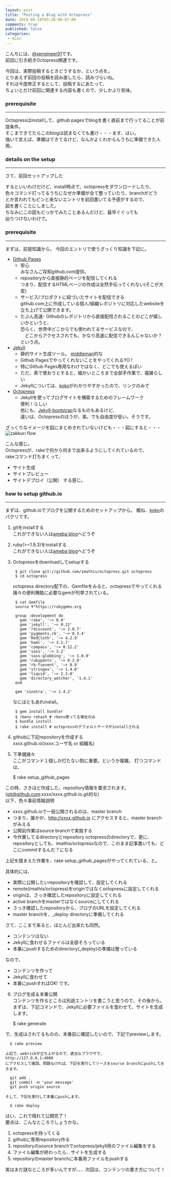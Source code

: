 ```yaml
---
layout: post
title: "Posting a Blog with Octopress"
date: 2014-06-18T03:20:00-07:00
comments: true
published: false
categories:
 - misc
---
```



こんちには、[@xengineer01](https://twitter.com/xengineer01)です。  
前回に引き続きOctopress関連です。

今回は、実際投稿するときどうするか、という点を。  
とりあえず前回の投稿を読み直したら、読みづらいね。  
それは今度修正するとして、投稿するにあたって、  
ちょいとだけ前回に関連する内容も書くので、少しかぶり気味。  

### prerequisite
----------
Octopressはinstallして、github pagesでblogを書く直前まで行ってることが前提条件。  
そこまできてたらこのblogは読まなくても書け・・・ます、はい。  
強いて言えば、準備はできてるけど、なんかよくわからんうちに準備できた人用。  

### details on the setup
----------
さて、前回セットアップした

するといいわけだけど、install時点で、octopressをダウンロードしたり、  
色々コマンド打ってるうちになぜか準備が全て整っていたり、branchがどう  
とか言われてもピンと来ないエントリを前回書いてる予感がするので、  
図を書くことにしました。  
ちなみにこの図もどっかでみたことあるんだけど、最早ぐぐっても  
辿りつけないわけで。  

<!-- more -->

### prerequisite
----------

まずは、前提知識から。
今回のエントリで使うざっくり知識を下記に。

- [Github Pages](https://pages.github.com/)  
  - 安心  
    みなさんご存知github.com提供。  
  - repositoryから直接静的ページを配信してくれる  
    つまり、配信するHTMLページの作成は全然手伝ってくれない(そこが大変)  
  - サービス/プロダクトに紐づいたサイトを配信できる  
    github.com上に作成している個人/組織レポジトリに対応したwebsiteを立ち上げて公開できます。  
  - たぶん高速-
    Githubのレポジトリから直接配信されることのどこが嬉しいかというと、  
    恐らく、世界中どこからでも使われてるサービスなので、  
  　どこからアクセスされても、かなり高速に配信できるんじゃないか？という点。  
- [Jekyll](http://jekyllrb.com/)  
  - 静的サイト生成ツール。 [middleman](http://middlemanapp.com/)的な  
  - Github PagesでやってくれないことをやってくれるYO !  
  - 特にGithub Pages専用なわけではなく、どこでも使えるぽい  
  - ただ、素で使おうとすると、細かいところまで全部手作業で、複雑らしい  
  - Jekyllについては、[koko](http://melborne.github.io/2012/05/13/first-step-of-jekyll/)がわかりやすかったので、リンクのみで
- [Octopress](http://octopress.org/)  
  - Jekyllを使ってブログサイトを構築するためのフレームワーク  
    便利！らしい  
    他にも、[Jekyll-bootstrap](http://jekyllbootstrap.com/)なるものもあるけど、  
    違いは、Octopressのほうが、楽。でも自由度が低い。そうです。  

ざっくりなイメージを図にまとめきれていないけども・・・図にすると・・・  
![zakkuri flow](http://blog.branch4.pw/images/2014/06/jekyll_octopress_flow.png)  

こんな感じ。  
Octopressが、rakeで何から何まで出来るようにしてくれているので、  
rakeコマンド打ちまくって、
- サイト生成
- サイトプレビュー
- サイトデプロイ（公開）
する感じ。

### how to setup github.io
----------
まずは、github.ioでブログを公開するためのセットアップから。
概ね、[koko](http://octopress.org/docs/setup/)のパクリです。

1. gitをinstallする  
  これができない人は[ameba blog](http://ameba.jp)へどうぞ
2. ruby(>=1.9.3)をinstallする  
  これができない人は[ameba blog](http://ameba.jp)へどうぞ
3. Octopressをdownloadしてsetupする

        $ git clone git://github.com/imathis/octopress.git octopress  
        $ cd octopress

    octopress directory配下の、Gemfileをみると、octopressでやってくれる  
    諸々の便利機能に必要なgemが列挙されている。

        $ cat Gemfile
        source ¥"https://rubygems.org  

        group :development do  
          gem 'rake', '~> 0.9'  
          gem 'jekyll', '~> 0.12'  
          gem 'rdiscount', '~> 2.0.7'  
          gem 'pygments.rb', '~> 0.3.4'  
          gem 'RedCloth', '~> 4.2.9'  
          gem 'haml', '~> 3.1.7'  
          gem 'compass', '~> 0.12.2'  
          gem 'sass', '~> 3.2'  
          gem 'sass-globbing', '~> 1.0.0'  
          gem 'rubypants', '~> 0.2.0'  
          gem 'rb-fsevent', '~> 0.9'  
          gem 'stringex', '~> 1.4.0'  
          gem 'liquid', '~> 2.3.0'  
          gem 'directory_watcher', '1.4.1'  
        end  

        gem 'sinatra', '~> 1.4.2'  

    なにはともあれinstall。

        $ gem install bundler
        $ rbenv rehash # rbenv使ってる場合のみ
        $ bundle install
        $ rake install # octopressのデフォルトテーマがinstallされる


4. githubに下記repositoryを作成する  
  xxxx.github.io(xxxx:ユーザ名 or 組織名)

5. 下準備諸々  
  ここがコマンド１個しか打たない割に重要。というか複雑。
  打つコマンドは、

      $ rake setup_github_pages

  この時、さきほど作成した、repository情報を要求されます。(git@github.com:xxxx/xxxx.github.io.git的な)  
  以下、色々事前情報説明  
  - xxxx.github.ioで一般公開されるのは、master branch  
  - つまり、誰かが、http://xxxx.github.io にアクセスすると、master branchがみえる  
  - 公開前作業はsource branchで実施する  
  - 今作業してるdirectoryとrepository
    octopressのdirectoryで、更に、repositoryとしても、imathis/octopressなので、このまま記事書いても、どこにcommitするんだ？になる  

  上記を踏まえた作業を、rake setup_github_pagesがやってくれている、と。  

  具体的には、  

  - 実際に公開したいrepositoryを確認して、設定してくれる
  - remote(imathis/octopress)をoriginではなくoctopressに設定してくれる
  - originは、さっき確認したrepositoryに設定してくれる
  - active branchをmasterではなくsourceにしてくれる
  - さっき確認したrepositoryから、ブログのURLを設定してくれる
  - master branchを、_deploy directoryに準備してくれる  

  さて、ここまで来ると、ほとんど出来たも同然。  
  - コンテンツはない
  - Jekyllに食わせるファイルは全部そろっている
  - 本番にpushするためのdirectory(_deploy)の準備は整っている

  なので、
  - コンテンツを作って
  - Jekyllに食わせて
  - 本番にpushすればOK!
  です。

6. ブログ生成＆本番公開  
  コンテンツを作るところは別途エントリを書こうと思うので、その後から。  
  まずは、下記コマンドで、Jekyllに必要ファイルを食わせて、サイトを生成します。  

      $ rake generate

  で、生成はされてるものの、本番前に確認したいので、下記でpreviewします。  

      $ rake preview

    上記で、webrickが立ち上がるので、適当なブラウザで、  
    http://127.0.0.1:4000  
    にアクセスして確認。問題なければ、下記を実行してソースをsource branchにpushしておきます。

      git add .
      git commit -m 'your message'
      git push origin source

    そして、下記を実行して本番にpushします。

      $ rake deploy

はい、これで晴れて公開完了！  
要点は、こんなところでしょうかな。  

1. octopressを持ってくる  
2. githubに専用repository作る  
3. repositoryのsource branchでoctopress/jekyll用のファイル編集をする  
4. ファイル編集が終わったら、サイトを生成する  
5. repositoryのmaster branchに本番用ファイルをpushする  

実はまだ謎なところが多いんですが、、、次回は、コンテンツの書き方について！
